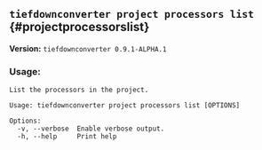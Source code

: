 ## `tiefdownconverter project processors list` {#projectprocessorslist}

**Version:** `tiefdownconverter 0.9.1-ALPHA.1`

### Usage:
```
List the processors in the project.

Usage: tiefdownconverter project processors list [OPTIONS]

Options:
  -v, --verbose  Enable verbose output.
  -h, --help     Print help
```


